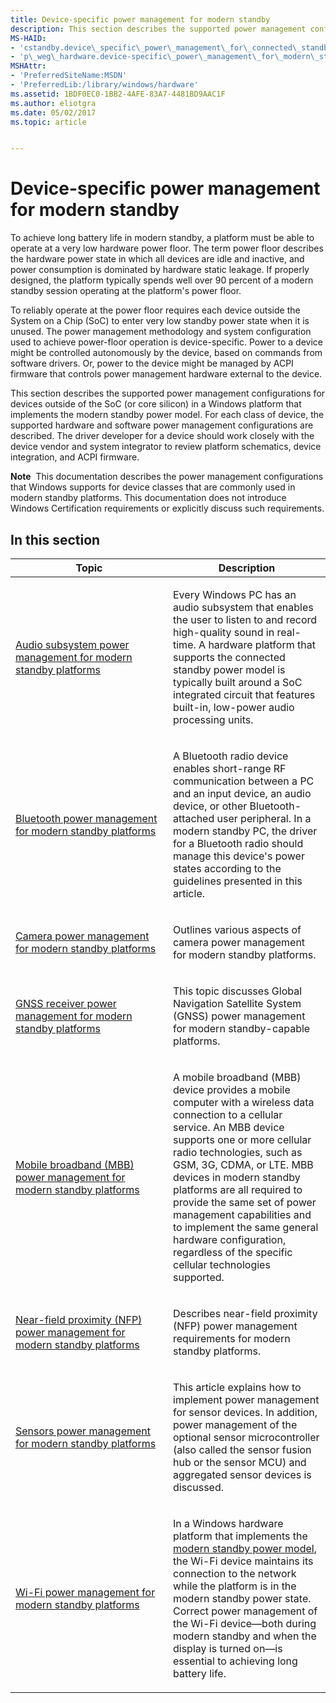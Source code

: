 ```yaml
---
title: Device-specific power management for modern standby
description: This section describes the supported power management configurations for devices outside of the SoC (or core silicon) in a Windows platform that implements the modern standby power model.
MS-HAID:
- 'cstandby.device\_specific\_power\_management\_for\_connected\_standby'
- 'p\_weg\_hardware.device-specific\_power\_management\_for\_modern\_standby'
MSHAttr:
- 'PreferredSiteName:MSDN'
- 'PreferredLib:/library/windows/hardware'
ms.assetid: 1BDF0EC0-1BB2-4AFE-83A7-4481BD9AAC1F
ms.author: eliotgra
ms.date: 05/02/2017
ms.topic: article


---
```


# Device-specific power management for modern standby


To achieve long battery life in modern standby, a platform must be able to operate at a very low hardware power floor. The term power floor describes the hardware power state in which all devices are idle and inactive, and power consumption is dominated by hardware static leakage. If properly designed, the platform typically spends well over 90 percent of a modern standby session operating at the platform's power floor.

To reliably operate at the power floor requires each device outside the System on a Chip (SoC) to enter very low standby power state when it is unused. The power management methodology and system configuration used to achieve power-floor operation is device-specific. Power to a device might be controlled autonomously by the device, based on commands from software drivers. Or, power to the device might be managed by ACPI firmware that controls power management hardware external to the device.

This section describes the supported power management configurations for devices outside of the SoC (or core silicon) in a Windows platform that implements the modern standby power model. For each class of device, the supported hardware and software power management configurations are described. The driver developer for a device should work closely with the device vendor and system integrator to review platform schematics, device integration, and ACPI firmware.

**Note**  This documentation describes the power management configurations that Windows supports for device classes that are commonly used in modern standby platforms. This documentation does not introduce Windows Certification requirements or explicitly discuss such requirements.

 

## In this section


<table>
<colgroup>
<col width="50%" />
<col width="50%" />
</colgroup>
<thead>
<tr class="header">
<th>Topic</th>
<th>Description</th>
</tr>
</thead>
<tbody>
<tr class="odd">
<td><p><a href="audio-subsystem-power-management-for-modern-standby-platforms.md" data-raw-source="[Audio subsystem power management for modern standby platforms](audio-subsystem-power-management-for-modern-standby-platforms.md)">Audio subsystem power management for modern standby platforms</a></p></td>
<td><p>Every Windows PC has an audio subsystem that enables the user to listen to and record high-quality sound in real-time. A hardware platform that supports the connected standby power model is typically built around a SoC integrated circuit that features built-in, low-power audio processing units.</p></td>
</tr>
<tr class="even">
<td><p><a href="bluetooth-power-management-for-modern-standby-platforms.md" data-raw-source="[Bluetooth power management for modern standby platforms](bluetooth-power-management-for-modern-standby-platforms.md)">Bluetooth power management for modern standby platforms</a></p></td>
<td><p>A Bluetooth radio device enables short-range RF communication between a PC and an input device, an audio device, or other Bluetooth-attached user peripheral. In a modern standby PC, the driver for a Bluetooth radio should manage this device&#39;s power states according to the guidelines presented in this article.</p></td>
</tr>
<tr class="odd">
<td><p><a href="camera-power-management-for-modern-standby-platforms.md" data-raw-source="[Camera power management for modern standby platforms](camera-power-management-for-modern-standby-platforms.md)">Camera power management for modern standby platforms</a></p></td>
<td><p>Outlines various aspects of camera power management for modern standby platforms.</p></td>
</tr>
<tr class="even">
<td><p><a href="gnss-receiver-power-management-for-modern-standby-platforms.md" data-raw-source="[GNSS receiver power management for modern standby platforms](gnss-receiver-power-management-for-modern-standby-platforms.md)">GNSS receiver power management for modern standby platforms</a></p></td>
<td><p>This topic discusses Global Navigation Satellite System (GNSS) power management for modern standby-capable platforms.</p></td>
</tr>
<tr class="odd">
<td><p><a href="mobile-broadband--mbb--power-management-for-modern-standby-platforms.md" data-raw-source="[Mobile broadband (MBB) power management for modern standby platforms](mobile-broadband--mbb--power-management-for-modern-standby-platforms.md)">Mobile broadband (MBB) power management for modern standby platforms</a></p></td>
<td><p>A mobile broadband (MBB) device provides a mobile computer with a wireless data connection to a cellular service. An MBB device supports one or more cellular radio technologies, such as GSM, 3G, CDMA, or LTE. MBB devices in modern standby platforms are all required to provide the same set of power management capabilities and to implement the same general hardware configuration, regardless of the specific cellular technologies supported.</p></td>
</tr>
<tr class="even">
<td><p><a href="near-field-promiximity--nfp--power-management-for-modern-standby-platforms.md" data-raw-source="[Near-field proximity (NFP) power management for modern standby platforms](near-field-promiximity--nfp--power-management-for-modern-standby-platforms.md)">Near-field proximity (NFP) power management for modern standby platforms</a></p></td>
<td><p>Describes near-field proximity (NFP) power management requirements for modern standby platforms.</p></td>
</tr>
<tr class="odd">
<td><p><a href="sensors-power-management-for-modern-standby-platforms.md" data-raw-source="[Sensors power management for modern standby platforms](sensors-power-management-for-modern-standby-platforms.md)">Sensors power management for modern standby platforms</a></p></td>
<td><p>This article explains how to implement power management for sensor devices. In addition, power management of the optional sensor microcontroller (also called the sensor fusion hub or the sensor MCU) and aggregated sensor devices is discussed.</p></td>
</tr>
<tr class="even">
<td><p><a href="wi-fi-power-management-for-modern-standby-platforms.md" data-raw-source="[Wi-Fi power management for modern standby platforms](wi-fi-power-management-for-modern-standby-platforms.md)">Wi-Fi power management for modern standby platforms</a></p></td>
<td><p>In a Windows hardware platform that implements the <a href="modern-standby.md" data-raw-source="[modern standby power model](modern-standby.md)">modern standby power model</a>, the Wi-Fi device maintains its connection to the network while the platform is in the modern standby power state. Correct power management of the Wi-Fi device—both during modern standby and when the display is turned on—is essential to achieving long battery life.</p></td>
</tr>
</tbody>
</table>

 

 

 






